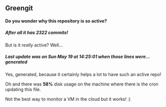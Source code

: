 ## Greengit

#### Do you wonder why this repository is so active?

##### After all it has 2322 commits!

But is it *really* active? Well...

##### Last update was on Sun May 19 at 14:25:01 when those lines were... generated

Yes, generated, because it certainly helps a lot to have such an active repo!

Oh and there was **58%** disk usage on the machine
where there is the cron updating this file.

Not the best way to monitor a VM in the cloud but it works! :)

